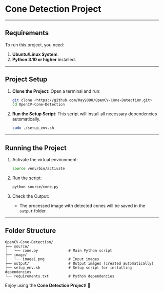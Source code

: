 # Cone Detection Project

---

## **Requirements**
To run this project, you need:
1. **Ubuntu/Linux System**.
2. **Python 3.10 or higher** installed.

---

## **Project Setup**
1. **Clone the Project**:
   Open a terminal and run:
   ```bash
   git clone <https://github.com/Ray9090/OpenCV-Cone-Detection.git>
   cd OpenCV-Cone-Detection
   ```

2. **Run the Setup Script**:
   This script will install all necessary dependencies automatically.
   ```bash
   sudo ./setup_env.sh
   ```
---

## **Running the Project**
1. Activate the virtual environment:
   ```bash
   source venv/bin/activate
   ```

2. Run the script:
   ```bash
   python source/cone.py
   ```

3. Check the Output:
   - The processed image with detected cones will be saved in the `output` folder.

---

## **Folder Structure**
```
OpenCV-Cone-Detection/
├── source/
│   └── cone.py              # Main Python script
├── image/
│   └── image1.png           # Input images
├── output/                  # Output images (created automatically)
├── setup_env.sh             # Setup script for installing dependencies
└── requirements.txt         # Python dependencies
```

Enjoy using the **Cone Detection Project**! 🎉
